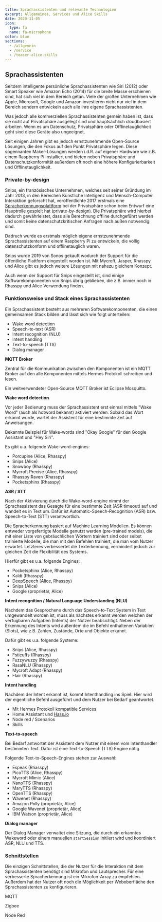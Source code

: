 ```yaml
---
title: Sprachassistenten und relevante Technologien
excerpt: Allgemeines, Services und Alice Skills
date: 2020-11-05
icon:
  type: fa
  name: fa-microphone
color: blue
sections:
  - /allgemein
  - /service
  - /teaser-alice-skills
---
```


## Sprachassistenten

Seitdem intelligente persönliche Sprachassistenten wie Siri (2012) oder Smart Speaker wie Amazon Echo (2014) für die breite Masse erschienen sind, hat sich viel in dem Bereich getan. Viele der großen Unternehmen wie Apple, Microsoft, Google und Amazon investieren nicht nur viel in dem Bereich sondern entwickeln auch alle ihre eigene Sprachassistenten.

Was jedoch alle kommerziellen Sprachassistenten gemein haben ist, dass sie nicht auf Privatsphäre ausgelegt sind und hauptsächlich cloudbasiert arbeiten. Wenn es um Datenschutz, Privatsphäre oder Offlinetauglichkeit geht sind diese Geräte also ungeeignet.

Seit einigen Jahren gibt es jedoch ernstzunehmende Open-Source Lösungen, die den Fokus auf den Punkt Privatsphäre legen. Diese sogennanten Maker-Lösungen werden i.d.R. auf eigener Hardware wie z.B. einem Raspberry Pi installiert und bieten neben Privatsphäre und Datenschutzkonformität außerdem oft noch eine höhere Konfigurierbarkeit und Offlinetauglichkeit.

### Private-by-design

Snips, ein französisches Unternehmen, welches seit seiner Gründung im Jahr 2013, in den Bereichen Künstliche Intelligenz und Mensch-Computer Interaktion geforscht hat, veröffentlichte 2017 erstmals eine [Spracherkennungsplattform](https://medium.com/snips-ai/hey-snips-announcing-the-first-private-by-design-voice-platform-bf23b8a843fd) bei der Privatsphäre schon beim Entwurf eine Hauptrolle gespielt hat (private-by-design). Die Privatsphäre wird hierbei dadurch gewährleistet, dass alle Berechnung offline durchgeführt werden und somit keine datenschutzkritischen Anfragen nach außen notwendig sind.

Dadruch wurde es erstmals möglich eigene ernstzunehmende Sprachassistenten auf einem Raspberry Pi zu entwickeln, die völlig datenschutzkonform und offlinetauglich waren.

Snips wurde 2019 von Sonos gekauft wodurch der Support für die öffentliche Plattform eingestellt worden ist. Mit Mycroft, Jasper, Rhasspy und Alice gibt es jedoch weitere Lösungen mit nahezu gleichem Konzept.

Auch wenn der Support für Snips eingestellt ist, sind einige Softwarekomponenten von Snips übrig geblieben, die z.B. immer noch in Rhasspy und Alice Verwendung finden.

### Funktionsweise und Stack eines Sprachassistenten

Ein Sprachassistent besteht aus mehreren Softwarekomponenten, die einen gemeinsamen Stack bilden und lässt sich wie folgt unterteilen:

- Wake word detection
- Speech-to-text (ASR)
- Intent recognition (NLU)
- Intent handling
- Text-to-speech (TTS)
- Dialog manager

**MQTT Broker**

Zentral für die Kommunikation zwischen den Komponenten ist ein MQTT Broker auf den alle Komponenten mittels Hermes Protokoll schreiben und lesen.

Ein weitverwendeter Open-Source MQTT Broker ist Eclipse Mosquitto.

**Wake word detection**

Vor jeder Bedienung muss der Sprachassistent erst einmal mittels "Wake Word" (auch als hotword bekannt) aktiviert werden. Sobald das Wort erkannt wurde, wartet der Assistent für eine bestimmte Zeit auf Anweisungen.

Bekannte Beispiel für Wake-words sind "Okay Google" für den Google Assistant und "Hey Siri".

Es gibt u.a. folgende Wake-word-engines:

- Porcupine (Alice, Rhasspy)
- Snips (Alice)
- Snowboy (Rhasspy)
- Mycroft Precise (Alice, Rhasspy)
- Rhasspy Raven (Rhasspy)
- Pocketsphinx (Rhasspy)

**ASR / STT**

Nach der Aktivierung durch die Wake-word-engine nimmt der Sprachassistent das Gesagte für eine bestimmte Zeit (ASR timeout) auf und wandelt es in Text um. Dafür ist Automatic-Speech-Recognition (ASR) bzw. Speech-to-Text (STT) verantwortlich.

Die Spracherkennung basiert auf Machine Learning Modellen. Es können entweder vorgefertigte Modelle genutzt werden (pre-trained models), die mit einer Liste von gebräuchlichen Wörtern trainiert sind oder selbst trainierte Modelle, die man mit den Befehlen trainiert, die man vom Nutzer erwartet. Letzteres verbessertet die Texterkennung, vermindert jedoch zur gleichen Zeit die Flexibilität des Systems.

Hierfür gibt es u.a. folgende Engines:

- Pocketsphinx (Alice, Rhasspy)
- Kaldi (Rhasspy)
- DeepSpeech (Alice, Rhasspy)
- Snips (Alice)
- Google (proprietär, Alice)

**Intent recognition / Natural Language Understanding (NLU)**

Nachdem das Gesprochene durch das Speech-to-Text System in Text umgewandelt worden ist, muss als nächstes erkannt werden welchen der verfügbaren Aufgaben (Intents) der Nutzer beabsichtigt. Neben der Erkennung des Intents wird außerdem die im Befehl enthaltenen Variablen (Slots), wie z.B. Zahlen, Zustände, Orte und Objekte erkannt.

Dafür gibt es u.a. folgende Systeme:

- Snips (Alice, Rhasspy)
- Fsticuffs (Rhasspy)
- Fuzzywuzzy (Rhasspy)
- RasaNLU (Rhasspy)
- Mycroft Adapt (Rhasspy)
- Flair (Rhasspy)

**Intent handling**

Nachdem der Intent erkannt ist, kommt Intenthandling ins Spiel. Hier wird der eigentliche Befehl ausgeführt und dem Nutzer bei Bedarf geantwortet.

- Mit Hermes Protokoll kompatible Services
- Home Assistant und [Hass.io](http://Hass.io)
- Node red / Scenarios
- Skills

**Text-to-speech**

Bei Bedarf antwortet der Assistent dem Nutzer mit einem vom Intenthandler bestimmten Text. Dafür ist eine Text-to-Speech (TTS) Engine nötig.

Folgende Text-to-Speech-Engines stehen zur Auswahl:

- Espeak (Rhasspy)
- PicoTTS (Alice, Rhasspy)
- Mycroft Mimic (Alice)
- NanoTTS (Rhasspy)
- MaryTTS (Rhasspy)
- OpenTTS (Rhasspy)
- Wavenet (Rhasspy)
- Amazon Polly (proprietär, Alice)
- Google Wavenet (proprietär, Alice)
- IBM Watson (proprietär, Alice)

**Dialog manager**

Der Dialog Manager verwaltet eine Sitzung, die durch ein erkanntes Wakeword oder einem manuellen `startSession` initiiert wird und koordiniert ASR, NLU und TTS.

### Schnittstellen

Die einzigen Schnittstellen, die der Nutzer für die Interaktion mit dem Sprachassistenten benötigt sind Mikrofon und Lautsprecher. Für eine verbesserte Spracherkennung ist ein Mikrofon-Array zu empfehlen. Außerdem hat der Nutzer oft noch die Möglichkeit per Weboberfläche den Sprachassistenten zu konfigurieren.

MQTT

Zigbee

Node Red
